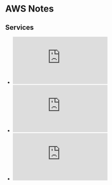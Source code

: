 # AWS Notes

## Services

- ![EC2](https://github.com/Benedek4000/AWS/blob/main/services/EC2.md)
- ![IAM](https://github.com/Benedek4000/AWS/blob/main/services/IAM.md)
- ![VPC](https://github.com/Benedek4000/AWS/blob/main/services/VPC.md)
